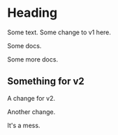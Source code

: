 # Heading

Some text. Some change to v1 here.

Some docs.

Some more docs.

## Something for v2

A change for v2.

Another change.

It's a mess.